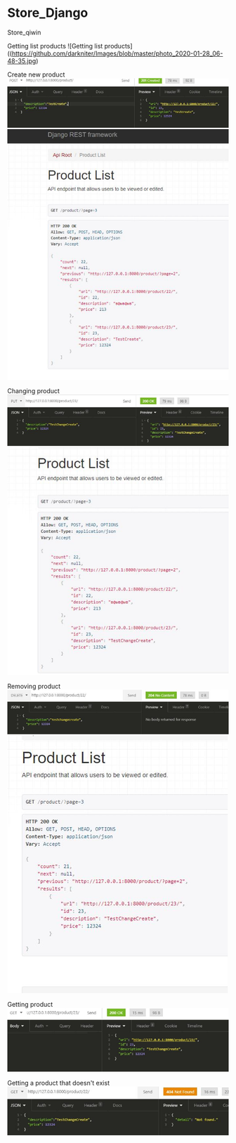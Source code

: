 # Store_Django
Store_qiwin

Getting list products
![Getting list products]((https://github.com/darkniter/Images/blob/master/photo_2020-01-28_06-48-35.jpg)

Create new product
![Create new product](https://github.com/darkniter/Images/blob/master/photo_2020-01-28_06-50-00.jpg)
![Create new product](https://github.com/darkniter/Images/blob/master/photo_2020-01-28_06-49-56.jpg)

Changing product
![Changing product](https://github.com/darkniter/Images/blob/master/photo_2020-01-28_06-49-54.jpg)
![Changing product](https://github.com/darkniter/Images/blob/master/photo_2020-01-28_06-49-44.jpg)

Removing product
![Removing product](https://github.com/darkniter/Images/blob/master/photo_2020-01-28_06-49-41.jpg)
![Removing product](https://github.com/darkniter/Images/blob/master/photo_2020-01-28_06-49-36.jpg)

Getting product
![Getting product](https://github.com/darkniter/Images/blob/master/Screenshot_1.jpg)

Getting a product that doesn't exist
![Getting a product that doesn't exist](https://github.com/darkniter/Images/blob/master/photo_2020-01-28_06-49-32.jpg)
